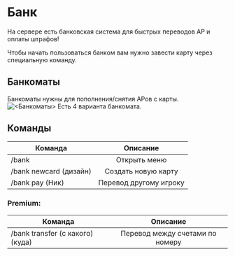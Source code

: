 # Банк
На сервере есть банковская система для быстрых переводов АР и оплаты штрафов!

Чтобы начать пользоваться банком вам нужно завести карту через специальную команду.

## Банкоматы
Банкоматы нужны для пополнения/снятия АРов с карты.
![<Банкоматы>](/ATM-bank.png)
Есть 4 варианта банкомата.

## Команды
| Команда | Описание |
| ---------------- | :---------------------------: | 
| /bank | Открыть меню | 
| /bank newcard (дизайн) | Создать новую карту |
| /bank pay (Ник) | Перевод другому игроку |

### Premium:
| Команда |Описание |
| ---------------- | :---------------------------: | 
| /bank transfer (с какого) (куда) | Перевод между счетами по номеру |